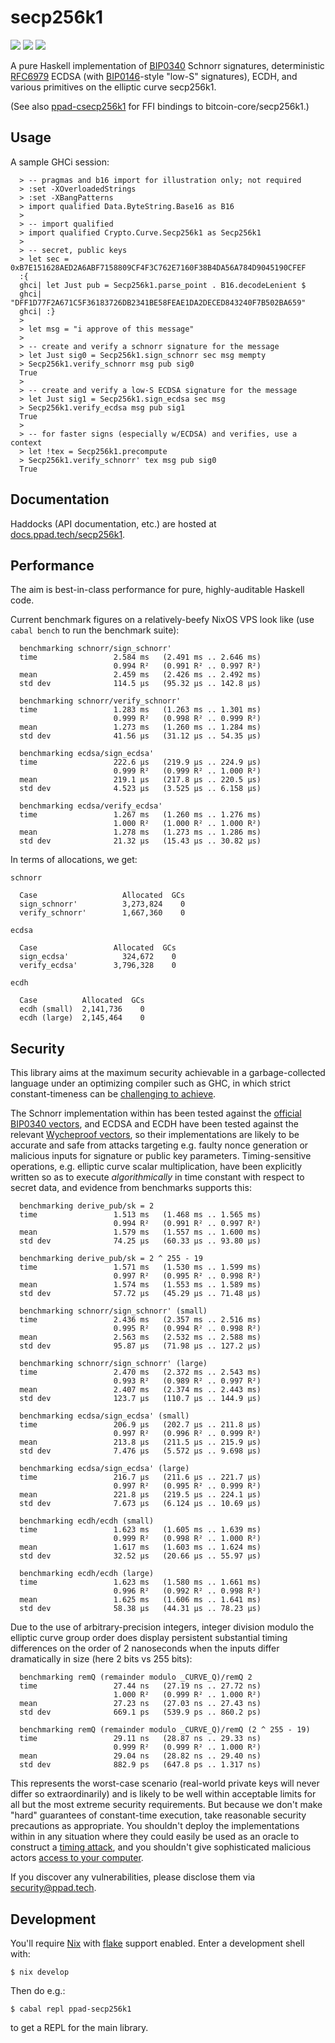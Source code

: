 # secp256k1

[![](https://img.shields.io/hackage/v/ppad-secp256k1?color=blue)](https://hackage.haskell.org/package/ppad-secp256k1)
![](https://img.shields.io/badge/license-MIT-brightgreen)
[![](https://img.shields.io/badge/haddock-secp256k1-lightblue)](https://docs.ppad.tech/secp256k1)

A pure Haskell implementation of [BIP0340][bp340] Schnorr signatures,
deterministic [RFC6979][r6979] ECDSA (with [BIP0146][bp146]-style
"low-S" signatures), ECDH, and various primitives on the elliptic curve
secp256k1.

(See also [ppad-csecp256k1][csecp] for FFI bindings to
bitcoin-core/secp256k1.)

## Usage

A sample GHCi session:

```
  > -- pragmas and b16 import for illustration only; not required
  > :set -XOverloadedStrings
  > :set -XBangPatterns
  > import qualified Data.ByteString.Base16 as B16
  >
  > -- import qualified
  > import qualified Crypto.Curve.Secp256k1 as Secp256k1
  >
  > -- secret, public keys
  > let sec = 0xB7E151628AED2A6ABF7158809CF4F3C762E7160F38B4DA56A784D9045190CFEF
  :{
  ghci| let Just pub = Secp256k1.parse_point . B16.decodeLenient $
  ghci|       "DFF1D77F2A671C5F36183726DB2341BE58FEAE1DA2DECED843240F7B502BA659"
  ghci| :}
  >
  > let msg = "i approve of this message"
  >
  > -- create and verify a schnorr signature for the message
  > let Just sig0 = Secp256k1.sign_schnorr sec msg mempty
  > Secp256k1.verify_schnorr msg pub sig0
  True
  >
  > -- create and verify a low-S ECDSA signature for the message
  > let Just sig1 = Secp256k1.sign_ecdsa sec msg
  > Secp256k1.verify_ecdsa msg pub sig1
  True
  >
  > -- for faster signs (especially w/ECDSA) and verifies, use a context
  > let !tex = Secp256k1.precompute
  > Secp256k1.verify_schnorr' tex msg pub sig0
  True
```

## Documentation

Haddocks (API documentation, etc.) are hosted at
[docs.ppad.tech/secp256k1][hadoc].

## Performance

The aim is best-in-class performance for pure, highly-auditable Haskell
code.

Current benchmark figures on a relatively-beefy NixOS VPS look like
(use `cabal bench` to run the benchmark suite):

```
  benchmarking schnorr/sign_schnorr'
  time                 2.584 ms   (2.491 ms .. 2.646 ms)
                       0.994 R²   (0.991 R² .. 0.997 R²)
  mean                 2.459 ms   (2.426 ms .. 2.492 ms)
  std dev              114.5 μs   (95.32 μs .. 142.8 μs)

  benchmarking schnorr/verify_schnorr'
  time                 1.283 ms   (1.263 ms .. 1.301 ms)
                       0.999 R²   (0.998 R² .. 0.999 R²)
  mean                 1.273 ms   (1.260 ms .. 1.284 ms)
  std dev              41.56 μs   (31.12 μs .. 54.35 μs)

  benchmarking ecdsa/sign_ecdsa'
  time                 222.6 μs   (219.9 μs .. 224.9 μs)
                       0.999 R²   (0.999 R² .. 1.000 R²)
  mean                 219.1 μs   (217.8 μs .. 220.5 μs)
  std dev              4.523 μs   (3.525 μs .. 6.158 μs)

  benchmarking ecdsa/verify_ecdsa'
  time                 1.267 ms   (1.260 ms .. 1.276 ms)
                       1.000 R²   (1.000 R² .. 1.000 R²)
  mean                 1.278 ms   (1.273 ms .. 1.286 ms)
  std dev              21.32 μs   (15.43 μs .. 30.82 μs)
```

In terms of allocations, we get:

```
schnorr

  Case                   Allocated  GCs
  sign_schnorr'          3,273,824    0
  verify_schnorr'        1,667,360    0

ecdsa

  Case                 Allocated  GCs
  sign_ecdsa'            324,672    0
  verify_ecdsa'        3,796,328    0

ecdh

  Case          Allocated  GCs
  ecdh (small)  2,141,736    0
  ecdh (large)  2,145,464    0
```

## Security

This library aims at the maximum security achievable in a
garbage-collected language under an optimizing compiler such as GHC, in
which strict constant-timeness can be [challenging to achieve][const].

The Schnorr implementation within has been tested against the [official
BIP0340 vectors][ut340], and ECDSA and ECDH have been tested against
the relevant [Wycheproof vectors][wyche], so their implementations
are likely to be accurate and safe from attacks targeting e.g. faulty
nonce generation or malicious inputs for signature or public key
parameters. Timing-sensitive operations, e.g. elliptic curve scalar
multiplication, have been explicitly written so as to execute
*algorithmically* in time constant with respect to secret data, and
evidence from benchmarks supports this:

```
  benchmarking derive_pub/sk = 2
  time                 1.513 ms   (1.468 ms .. 1.565 ms)
                       0.994 R²   (0.991 R² .. 0.997 R²)
  mean                 1.579 ms   (1.557 ms .. 1.600 ms)
  std dev              74.25 μs   (60.33 μs .. 93.80 μs)

  benchmarking derive_pub/sk = 2 ^ 255 - 19
  time                 1.571 ms   (1.530 ms .. 1.599 ms)
                       0.997 R²   (0.995 R² .. 0.998 R²)
  mean                 1.574 ms   (1.553 ms .. 1.589 ms)
  std dev              57.72 μs   (45.29 μs .. 71.48 μs)

  benchmarking schnorr/sign_schnorr' (small)
  time                 2.436 ms   (2.357 ms .. 2.516 ms)
                       0.995 R²   (0.994 R² .. 0.998 R²)
  mean                 2.563 ms   (2.532 ms .. 2.588 ms)
  std dev              95.87 μs   (71.98 μs .. 127.2 μs)

  benchmarking schnorr/sign_schnorr' (large)
  time                 2.470 ms   (2.372 ms .. 2.543 ms)
                       0.993 R²   (0.989 R² .. 0.997 R²)
  mean                 2.407 ms   (2.374 ms .. 2.443 ms)
  std dev              123.7 μs   (110.7 μs .. 144.9 μs)

  benchmarking ecdsa/sign_ecdsa' (small)
  time                 206.9 μs   (202.7 μs .. 211.8 μs)
                       0.997 R²   (0.996 R² .. 0.999 R²)
  mean                 213.8 μs   (211.5 μs .. 215.9 μs)
  std dev              7.476 μs   (5.572 μs .. 9.698 μs)

  benchmarking ecdsa/sign_ecdsa' (large)
  time                 216.7 μs   (211.6 μs .. 221.7 μs)
                       0.997 R²   (0.995 R² .. 0.999 R²)
  mean                 221.8 μs   (219.5 μs .. 224.1 μs)
  std dev              7.673 μs   (6.124 μs .. 10.69 μs)

  benchmarking ecdh/ecdh (small)
  time                 1.623 ms   (1.605 ms .. 1.639 ms)
                       0.999 R²   (0.998 R² .. 1.000 R²)
  mean                 1.617 ms   (1.603 ms .. 1.624 ms)
  std dev              32.52 μs   (20.66 μs .. 55.97 μs)

  benchmarking ecdh/ecdh (large)
  time                 1.623 ms   (1.580 ms .. 1.661 ms)
                       0.996 R²   (0.992 R² .. 0.998 R²)
  mean                 1.625 ms   (1.606 ms .. 1.641 ms)
  std dev              58.38 μs   (44.31 μs .. 78.23 μs)
```

Due to the use of arbitrary-precision integers, integer division modulo
the elliptic curve group order does display persistent substantial
timing differences on the order of 2 nanoseconds when the inputs differ
dramatically in size (here 2 bits vs 255 bits):

```
  benchmarking remQ (remainder modulo _CURVE_Q)/remQ 2
  time                 27.44 ns   (27.19 ns .. 27.72 ns)
                       1.000 R²   (0.999 R² .. 1.000 R²)
  mean                 27.23 ns   (27.03 ns .. 27.43 ns)
  std dev              669.1 ps   (539.9 ps .. 860.2 ps)

  benchmarking remQ (remainder modulo _CURVE_Q)/remQ (2 ^ 255 - 19)
  time                 29.11 ns   (28.87 ns .. 29.33 ns)
                       0.999 R²   (0.999 R² .. 1.000 R²)
  mean                 29.04 ns   (28.82 ns .. 29.40 ns)
  std dev              882.9 ps   (647.8 ps .. 1.317 ns)
```

This represents the worst-case scenario (real-world private keys will
never differ so extraordinarily) and is likely to be well within
acceptable limits for all but the most extreme security requirements.
But because we don't make "hard" guarantees of constant-time execution,
take reasonable security precautions as appropriate. You shouldn't
deploy the implementations within in any situation where they could
easily be used as an oracle to construct a [timing attack][timea],
and you shouldn't give sophisticated malicious actors [access to your
computer][flurl].

If you discover any vulnerabilities, please disclose them via
security@ppad.tech.

## Development

You'll require [Nix][nixos] with [flake][flake] support enabled. Enter a
development shell with:

```
$ nix develop
```

Then do e.g.:

```
$ cabal repl ppad-secp256k1
```

to get a REPL for the main library.

[bp340]: https://github.com/bitcoin/bips/blob/master/bip-0340.mediawiki
[ut340]: https://github.com/bitcoin/bips/blob/master/bip-0340/test-vectors.csv
[bp146]: https://github.com/bitcoin/bips/blob/master/bip-0146.mediawiki
[r6979]: https://www.rfc-editor.org/rfc/rfc6979
[nixos]: https://nixos.org/
[flake]: https://nixos.org/manual/nix/unstable/command-ref/new-cli/nix3-flake.html
[hadoc]: https://docs.ppad.tech/secp256k1
[wyche]: https://github.com/C2SP/wycheproof
[timea]: https://en.wikipedia.org/wiki/Timing_attack
[flurl]: https://eprint.iacr.org/2014/140.pdf
[const]: https://www.chosenplaintext.ca/articles/beginners-guide-constant-time-cryptography.html
[csecp]: https://git.ppad.tech/csecp256k1
